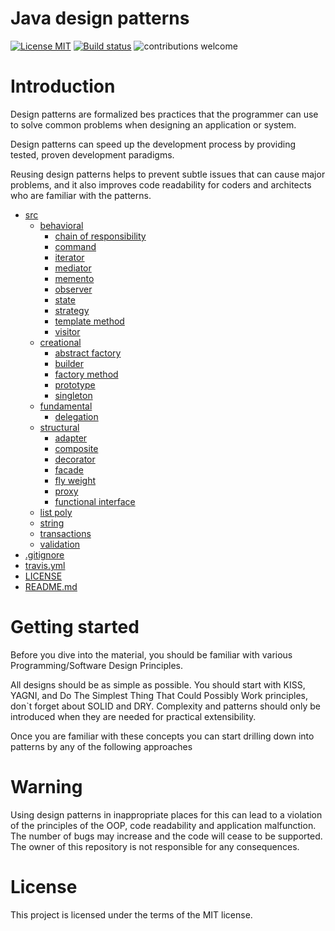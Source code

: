 # Java design patterns
[![License MIT](https://img.shields.io/badge/license-MIT-blue.svg)](https://raw.githubusercontent.com/DyvakYA/java-design-patterns/master/LICENSE.md)
[![Build status](https://travis-ci.org/DyvakYA/java-design-patterns.svg?branch=master)](https://travis-ci.org/DyvakYA/java-design-patterns) 
![contributions welcome](https://img.shields.io/badge/contributions-welcome-brightgreen.svg?style=flat)

# Introduction

Design patterns are formalized bes practices that the programmer can use to
solve common problems when designing an application or system. 

Design patterns can speed up the development process by providing tested, proven
development paradigms.

Reusing design patterns helps to prevent subtle issues that can cause major
problems, and it also improves code readability for coders and architects who
are familiar with the patterns.

 * [src](./src)
   * [behavioral](./src/behavioral)
     * [chain of responsibility](./src/behavioral/chainOfResponsibility)
     * [command](./src/behavioral/command)
     * [iterator](./src/behavioral/iterator)
     * [mediator](./src/behavioral/mediator)
     * [memento](./src/behavioral/memento)
     * [observer](./src/behavioral/observer)
     * [state](./src/behavioral/state)
     * [strategy](./src/behavioral/strategy)
     * [template method](./src/behavioral/templateMethod)
     * [visitor](./src/behavioral/visitor)
   * [creational](./src/creational)
     * [abstract factory](./src/creational/abstractFactory)
     * [builder](./src/creational/builder)
     * [factory method](./src/creational/factoryMethod)
     * [prototype](./src/creational/prototype)
     * [singleton](./src/creational/singleton)
   * [fundamental](./src/fundamental)
     * [delegation](./src/fundamental/delegation)
   * [structural](./src/structural)
     * [adapter](./src/structural/adapter)
     * [composite](./src/structural/adapter)
     * [decorator](./src/structural/decorator)
     * [facade](./src/structural/facade)
     * [fly weight](./src/structural/flyWeight)
     * [proxy](./src/structural/proxy)
     * [functional interface]()
   * [list poly](./src/listPoly)
   * [string](./src/string)
   * [transactions](./src/transactions)
   * [validation](./src/validation)
 * [.gitignore](./.gitignore)
 * [travis.yml](./.travis.yml)
 * [LICENSE](./LICENSE)
 * [README.md](./README.md)
 
 # Getting started
 
 Before you dive into the material, you should be familiar with various
 Programming/Software Design Principles.
 
 All designs should be as simple as possible. You should start with KISS, YAGNI, 
 and Do The Simplest Thing That Could Possibly Work principles, don`t forget about SOLID and DRY.
 Complexity and patterns should only be introduced when they are needed for practical
 extensibility.
 
 Once you are familiar with these concepts you can start drilling down into
 patterns by any of the following approaches
 
 # Warning
 
 Using design patterns in inappropriate places for this can lead to a violation of the principles of the OOP,
 code readability and application malfunction. 
 The number of bugs may increase and the code will cease to be supported. 
 The owner of this repository is not responsible for any consequences.
 
 # License
 
 This project is licensed under the terms of the MIT license.
 



